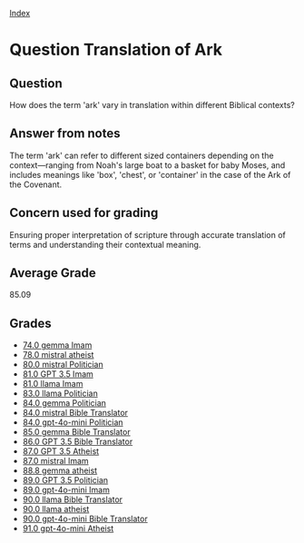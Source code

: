 
[Index](../../index.md)
# Question Translation of Ark
## Question
How does the term 'ark' vary in translation within different Biblical contexts?

## Answer from notes
The term 'ark' can refer to different sized containers depending on the context—ranging from Noah's large boat to a basket for baby Moses, and includes meanings like 'box', 'chest', or 'container' in the case of the Ark of the Covenant.

## Concern used for grading
Ensuring proper interpretation of scripture through accurate translation of terms and understanding their contextual meaning.

## Average Grade
85.09

## Grades
 * [74.0 gemma Imam](../answers/gemma_Imam/Translation_of_Ark.md)
 * [78.0 mistral atheist](../answers/mistral_atheist/Translation_of_Ark.md)
 * [80.0 mistral Politician](../answers/mistral_Politician/Translation_of_Ark.md)
 * [81.0 GPT 3.5 Imam](../answers/GPT_3.5_Imam/Translation_of_Ark.md)
 * [81.0 llama Imam](../answers/llama_Imam/Translation_of_Ark.md)
 * [83.0 llama Politician](../answers/llama_Politician/Translation_of_Ark.md)
 * [84.0 gemma Politician](../answers/gemma_Politician/Translation_of_Ark.md)
 * [84.0 mistral Bible Translator](../answers/mistral_Bible_Translator/Translation_of_Ark.md)
 * [84.0 gpt-4o-mini Politician](../answers/gpt-4o-mini_Politician/Translation_of_Ark.md)
 * [85.0 gemma Bible Translator](../answers/gemma_Bible_Translator/Translation_of_Ark.md)
 * [86.0 GPT 3.5 Bible Translator](../answers/GPT_3.5_Bible_Translator/Translation_of_Ark.md)
 * [87.0 GPT 3.5 Atheist](../answers/GPT_3.5_Atheist/Translation_of_Ark.md)
 * [87.0 mistral Imam](../answers/mistral_Imam/Translation_of_Ark.md)
 * [88.8 gemma atheist](../answers/gemma_atheist/Translation_of_Ark.md)
 * [89.0 GPT 3.5 Politician](../answers/GPT_3.5_Politician/Translation_of_Ark.md)
 * [89.0 gpt-4o-mini Imam](../answers/gpt-4o-mini_Imam/Translation_of_Ark.md)
 * [90.0 llama Bible Translator](../answers/llama_Bible_Translator/Translation_of_Ark.md)
 * [90.0 llama atheist](../answers/llama_atheist/Translation_of_Ark.md)
 * [90.0 gpt-4o-mini Bible Translator](../answers/gpt-4o-mini_Bible_Translator/Translation_of_Ark.md)
 * [91.0 gpt-4o-mini Atheist](../answers/gpt-4o-mini_Atheist/Translation_of_Ark.md)

